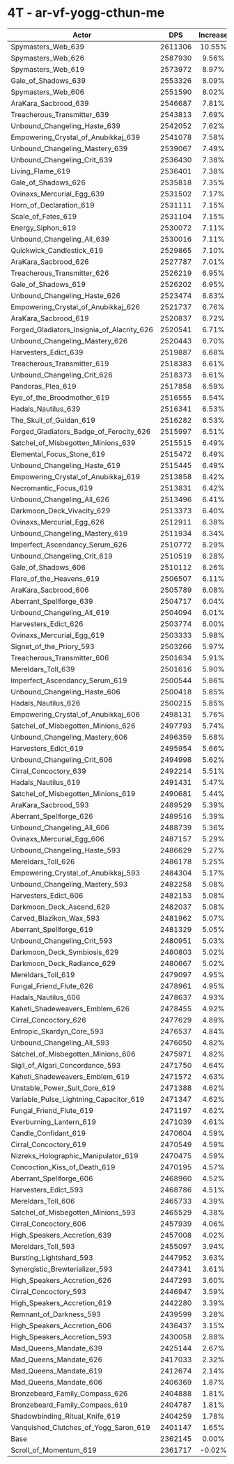 # 4T - ar-vf-yogg-cthun-me
| Actor | DPS | Increase |
|---|:---:|:---:|
|Spymasters_Web_639|2611306|10.55%|
|Spymasters_Web_626|2587930|9.56%|
|Spymasters_Web_619|2573972|8.97%|
|Gale_of_Shadows_639|2553326|8.09%|
|Spymasters_Web_606|2551590|8.02%|
|AraKara_Sacbrood_639|2546687|7.81%|
|Treacherous_Transmitter_639|2543813|7.69%|
|Unbound_Changeling_Haste_639|2542052|7.62%|
|Empowering_Crystal_of_Anubikkaj_639|2541078|7.58%|
|Unbound_Changeling_Mastery_639|2539067|7.49%|
|Unbound_Changeling_Crit_639|2536430|7.38%|
|Living_Flame_619|2536401|7.38%|
|Gale_of_Shadows_626|2535818|7.35%|
|Ovinaxs_Mercurial_Egg_639|2531502|7.17%|
|Horn_of_Declaration_619|2531111|7.15%|
|Scale_of_Fates_619|2531104|7.15%|
|Energy_Siphon_619|2530072|7.11%|
|Unbound_Changeling_All_639|2530016|7.11%|
|Quickwick_Candlestick_619|2529865|7.10%|
|AraKara_Sacbrood_626|2527787|7.01%|
|Treacherous_Transmitter_626|2526219|6.95%|
|Gale_of_Shadows_619|2526202|6.95%|
|Unbound_Changeling_Haste_626|2523474|6.83%|
|Empowering_Crystal_of_Anubikkaj_626|2521737|6.76%|
|AraKara_Sacbrood_619|2520837|6.72%|
|Forged_Gladiators_Insignia_of_Alacrity_626|2520541|6.71%|
|Unbound_Changeling_Mastery_626|2520443|6.70%|
|Harvesters_Edict_639|2519887|6.68%|
|Treacherous_Transmitter_619|2518383|6.61%|
|Unbound_Changeling_Crit_626|2518373|6.61%|
|Pandoras_Plea_619|2517858|6.59%|
|Eye_of_the_Broodmother_619|2516555|6.54%|
|Hadals_Nautilus_639|2516341|6.53%|
|The_Skull_of_Guldan_619|2516282|6.53%|
|Forged_Gladiators_Badge_of_Ferocity_626|2515997|6.51%|
|Satchel_of_Misbegotten_Minions_639|2515515|6.49%|
|Elemental_Focus_Stone_619|2515472|6.49%|
|Unbound_Changeling_Haste_619|2515445|6.49%|
|Empowering_Crystal_of_Anubikkaj_619|2513858|6.42%|
|Necromantic_Focus_619|2513831|6.42%|
|Unbound_Changeling_All_626|2513496|6.41%|
|Darkmoon_Deck_Vivacity_629|2513373|6.40%|
|Ovinaxs_Mercurial_Egg_626|2512911|6.38%|
|Unbound_Changeling_Mastery_619|2511934|6.34%|
|Imperfect_Ascendancy_Serum_626|2510772|6.29%|
|Unbound_Changeling_Crit_619|2510519|6.28%|
|Gale_of_Shadows_606|2510112|6.26%|
|Flare_of_the_Heavens_619|2506507|6.11%|
|AraKara_Sacbrood_606|2505789|6.08%|
|Aberrant_Spellforge_639|2504717|6.04%|
|Unbound_Changeling_All_619|2504094|6.01%|
|Harvesters_Edict_626|2503774|6.00%|
|Ovinaxs_Mercurial_Egg_619|2503333|5.98%|
|Signet_of_the_Priory_593|2503266|5.97%|
|Treacherous_Transmitter_606|2501634|5.91%|
|Mereldars_Toll_639|2501616|5.90%|
|Imperfect_Ascendancy_Serum_619|2500544|5.86%|
|Unbound_Changeling_Haste_606|2500418|5.85%|
|Hadals_Nautilus_626|2500215|5.85%|
|Empowering_Crystal_of_Anubikkaj_606|2498131|5.76%|
|Satchel_of_Misbegotten_Minions_626|2497793|5.74%|
|Unbound_Changeling_Mastery_606|2496359|5.68%|
|Harvesters_Edict_619|2495954|5.66%|
|Unbound_Changeling_Crit_606|2494998|5.62%|
|Cirral_Concoctory_639|2492214|5.51%|
|Hadals_Nautilus_619|2491431|5.47%|
|Satchel_of_Misbegotten_Minions_619|2490681|5.44%|
|AraKara_Sacbrood_593|2489529|5.39%|
|Aberrant_Spellforge_626|2489516|5.39%|
|Unbound_Changeling_All_606|2488739|5.36%|
|Ovinaxs_Mercurial_Egg_606|2487157|5.29%|
|Unbound_Changeling_Haste_593|2486629|5.27%|
|Mereldars_Toll_626|2486178|5.25%|
|Empowering_Crystal_of_Anubikkaj_593|2484304|5.17%|
|Unbound_Changeling_Mastery_593|2482258|5.08%|
|Harvesters_Edict_606|2482153|5.08%|
|Darkmoon_Deck_Ascend_629|2482037|5.08%|
|Carved_Blazikon_Wax_593|2481962|5.07%|
|Aberrant_Spellforge_619|2481329|5.05%|
|Unbound_Changeling_Crit_593|2480951|5.03%|
|Darkmoon_Deck_Symbiosis_629|2480803|5.02%|
|Darkmoon_Deck_Radiance_629|2480667|5.02%|
|Mereldars_Toll_619|2479097|4.95%|
|Fungal_Friend_Flute_626|2478961|4.95%|
|Hadals_Nautilus_606|2478637|4.93%|
|Kaheti_Shadeweavers_Emblem_626|2478455|4.92%|
|Cirral_Concoctory_626|2477629|4.89%|
|Entropic_Skardyn_Core_593|2476537|4.84%|
|Unbound_Changeling_All_593|2476050|4.82%|
|Satchel_of_Misbegotten_Minions_606|2475971|4.82%|
|Sigil_of_Algari_Concordance_593|2471750|4.64%|
|Kaheti_Shadeweavers_Emblem_619|2471572|4.63%|
|Unstable_Power_Suit_Core_619|2471388|4.62%|
|Variable_Pulse_Lightning_Capacitor_619|2471347|4.62%|
|Fungal_Friend_Flute_619|2471197|4.62%|
|Everburning_Lantern_619|2471039|4.61%|
|Candle_Confidant_619|2470604|4.59%|
|Cirral_Concoctory_619|2470549|4.59%|
|Nizreks_Holographic_Manipulator_619|2470475|4.59%|
|Concoction_Kiss_of_Death_619|2470195|4.57%|
|Aberrant_Spellforge_606|2468960|4.52%|
|Harvesters_Edict_593|2468786|4.51%|
|Mereldars_Toll_606|2465733|4.39%|
|Satchel_of_Misbegotten_Minions_593|2465529|4.38%|
|Cirral_Concoctory_606|2457939|4.06%|
|High_Speakers_Accretion_639|2457008|4.02%|
|Mereldars_Toll_593|2455097|3.94%|
|Bursting_Lightshard_593|2447952|3.63%|
|Synergistic_Brewterializer_593|2447341|3.61%|
|High_Speakers_Accretion_626|2447293|3.60%|
|Cirral_Concoctory_593|2446947|3.59%|
|High_Speakers_Accretion_619|2442280|3.39%|
|Remnant_of_Darkness_593|2439599|3.28%|
|High_Speakers_Accretion_606|2436437|3.15%|
|High_Speakers_Accretion_593|2430058|2.88%|
|Mad_Queens_Mandate_639|2425144|2.67%|
|Mad_Queens_Mandate_626|2417033|2.32%|
|Mad_Queens_Mandate_619|2412674|2.14%|
|Mad_Queens_Mandate_606|2406369|1.87%|
|Bronzebeard_Family_Compass_626|2404888|1.81%|
|Bronzebeard_Family_Compass_619|2404787|1.81%|
|Shadowbinding_Ritual_Knife_619|2404259|1.78%|
|Vanquished_Clutches_of_Yogg_Saron_619|2401147|1.65%|
|Base|2362145|0.00%|
|Scroll_of_Momentum_619|2361717|-0.02%|
